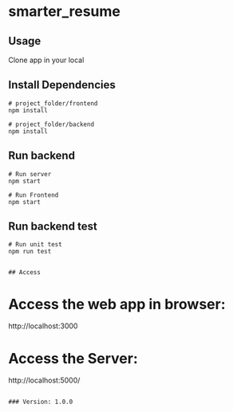 # smarter_resume
## Usage

Clone app in your local

## Install Dependencies

```
# project_folder/frontend
npm install

# project_folder/backend
npm install
```

## Run backend

```
# Run server
npm start

# Run Frontend
npm start
```

## Run backend test 

```
# Run unit test
npm run test


## Access

```
 # Access the web app in browser:
 http://localhost:3000
 
 # Access the Server:
 http://localhost:5000/
```

### Version: 1.0.0
